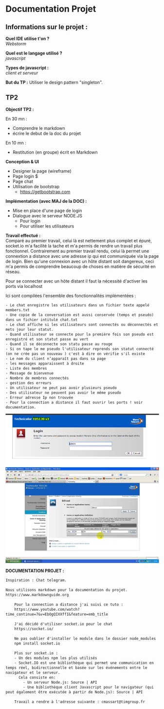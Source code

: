 # Documentation Projet

## Informations sur le projet :  
**Quel IDE utilise t'on ?** \
_Webstorm_

**Quel est le langage utilisé ?** \
_javascript_

**Types de javascript :** \
_client et serveur_

**But du TP :** Utiliser le design pattern "singleton".

## TP2

**Objectif TP2 :**

En 30 mn :
  * Comprendre le markdown
  * écrire le debut de la doc du projet

En 10 mn :
  * Restitution (en groupe) écrit en Markdown

__Conception & UI__  
 * Designer la page (wireframe)
 * Page login $
 * Page chat
 * Utilisation de bootstrap
   * https://getbootstrap.com

__Implémentation (avec MAJ de la DOC) :__
 * Mise en place d'une page de login
 * Dialogue avec le serveur NODE.JS
	* Pour login
	* Pour utiliser les utilisateurs

__Travail effectué  :__		
Comparé au premier travail, celui là est nettement plus complet et épuré, socket.io m'a facilité la tache et m'a permis de rendre un travail plus fonctionnel.
Contrairement au premier travail rendu, celui là permet une connextion a distance avec une adresse ip qui est communiquée via la page de login.
Bien qu'une connexion avec un hôte distant soit dangereux, ceci m'a permis de comprendre beaucoup de choses en matière de sécurité en réseau.

Pour se connecter avec un hôte distant il faut  la nécessité d'activer les ports via localhost

Ici sont compilées l'ensemble des fonctionnalités implémentées :

    - Le chat enregistre les utilisateurs dans un fichier texte appelé members.txt
    - Une copie de la conversation est aussi conservée (temps et pseudo) dans un fichier intitulé chat.txt
    - Le chat affiche si les utilisateurs sont connectés ou déconnectés et mets jour leur statut.
    - Quand utilisateur se connecte pour la première fois son pseudo est enregistré et son statut passe au vert
    - Quand il se déconnecte son statu passe au rouge
    - Si on tape le me pseudo l'utilisateur reprends son statut connecté (on ne crée pas un nouveau ) c'est à dire on vérifie s'il existe
    - Le nom du client n’apparaît pas dans sa page
    - les messages apparaissent à droite
    - Liste des membres
    - Message de bienvenue
    - Nombre de membres connectés
    - gestion des erreurs
    - Un utilisateur ne peut pas avoir plusieurs pseudo
    - Des utilisateur ne peuvent pas avoir le même pseudo
    - Erreur adresse Ip non trouvée
    - Pour la connection a distance il faut ouvrir les ports ! voir documentation.
   ![Ouverture des ports](images\80643872_491976905082115_4684620498758270976_n.png)
   ![Ouverture des ports](images/maxresdefault.jpg)


__DOCUMENTATION PROJET :__

    Inspiration : Chat telegram.

    Nous utilisons markdown pour la documentation du projet.
    https://www.markdownguide.org

		Pour la connection a distance j'ai suivi ce tuto :
		https://www.youtube.com/watch?time_continue=7&v=EbOgQIXXffI&feature=emb_title

	    J'ai décidé d'utiliser socket.io pour le chat
		https://socket.io/
	   
	    Ne pas oublier d'installer le module dans le dossier node_modules
		npm install socket.io

	    Plus sur socket.io :
	    - Un des modules npm les plus utilisés
	    - Socket.IO est une bibliothèque qui permet une communication en temps réel, bidirectionnelle et basée sur les événements entre le navigateur et le serveur.
	      Cela consiste en:
            - Un serveur Node.js: Source | API
            - Une bibliothèque client Javascript pour le navigateur (qui peut également être exécutée à partir de Node.js): Source | API

	    Travail a rendre à l'adresse suivante : cmassart@timgroup.fr
